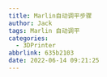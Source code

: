 ```yaml
---
title: Marlin自动调平步骤
author: Jack
tags: Marlin 自动调平
categories:
  - 3DPrinter
abbrlink: 635b2103
date: 2022-06-14 09:21:25
---
```

